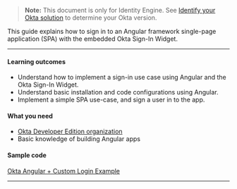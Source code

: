 > **Note:** This document is only for Identity Engine. See [Identify your Okta solution](https://help.okta.com/okta_help.htm?type=oie&id=ext-oie-version) to determine your Okta version.

This guide explains how to sign in to an Angular framework single-page application (SPA) with the embedded Okta Sign-In Widget.

---

#### Learning outcomes

* Understand how to implement a sign-in use case using Angular and the Okta Sign-In Widget.
* Understand basic installation and code configurations using Angular.
* Implement a simple SPA use-case, and sign a user in to the app.

#### What you need

* [Okta Developer Edition organization](/signup)
* Basic knowledge of building Angular apps

#### Sample code

[Okta Angular + Custom Login Example](https://github.com/okta/samples-js-angular/tree/master/custom-login)

---
